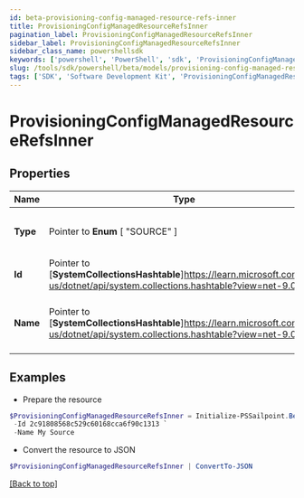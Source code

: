 ```yaml
---
id: beta-provisioning-config-managed-resource-refs-inner
title: ProvisioningConfigManagedResourceRefsInner
pagination_label: ProvisioningConfigManagedResourceRefsInner
sidebar_label: ProvisioningConfigManagedResourceRefsInner
sidebar_class_name: powershellsdk
keywords: ['powershell', 'PowerShell', 'sdk', 'ProvisioningConfigManagedResourceRefsInner', 'BetaProvisioningConfigManagedResourceRefsInner'] 
slug: /tools/sdk/powershell/beta/models/provisioning-config-managed-resource-refs-inner
tags: ['SDK', 'Software Development Kit', 'ProvisioningConfigManagedResourceRefsInner', 'BetaProvisioningConfigManagedResourceRefsInner']
---
```



# ProvisioningConfigManagedResourceRefsInner

## Properties

Name | Type | Description | Notes
------------ | ------------- | ------------- | -------------
**Type** |  Pointer to  **Enum** [  "SOURCE" ] | The type of object being referenced | [optional] 
**Id** |  Pointer to [**SystemCollectionsHashtable**]https://learn.microsoft.com/en-us/dotnet/api/system.collections.hashtable?view=net-9.0 | ID of the source | [optional] 
**Name** |  Pointer to [**SystemCollectionsHashtable**]https://learn.microsoft.com/en-us/dotnet/api/system.collections.hashtable?view=net-9.0 | Human-readable display name of the source | [optional] 

## Examples

- Prepare the resource
```powershell
$ProvisioningConfigManagedResourceRefsInner = Initialize-PSSailpoint.BetaProvisioningConfigManagedResourceRefsInner  -Type SOURCE `
 -Id 2c91808568c529c60168cca6f90c1313 `
 -Name My Source
```

- Convert the resource to JSON
```powershell
$ProvisioningConfigManagedResourceRefsInner | ConvertTo-JSON
```


[[Back to top]](#) 

